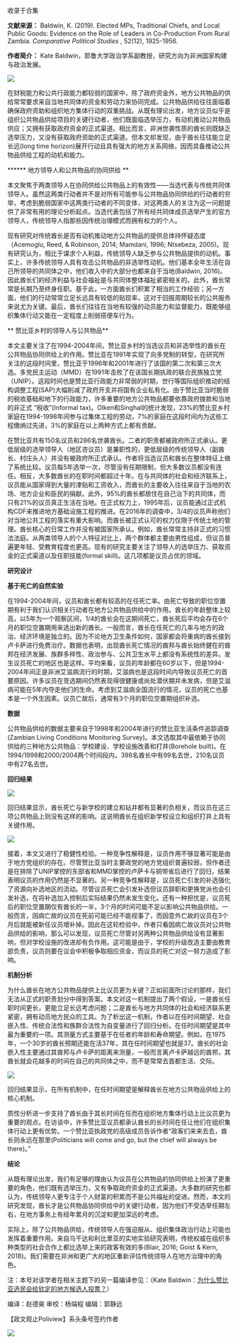 

收录于合集

**文献来源：** Baldwin, K. (2019). Elected MPs, Traditional Chiefs, and Local
Public Goods: Evidence on the Role of Leaders in Co-Production From Rural
Zambia. _Comparative Political Studies_ , 52(12), 1925-1956.  

 **作者简介：** Kate Baldwin，耶鲁大学政治学系副教授，研究方向为非洲国家构建与政治发展。

  
![](/images/295/2.jpeg)  
  
  

  

  

在财税能力和公共行政能力都较弱的国家中，除了政府资金外，地方公共物品的供给常常要求来自当地共同体的资金和劳动力来协同完成。公共物品供给往往面临着确保政府资助和组织地方集体行动的双重挑战。从既有理论出发，地方议员似乎是组织公共物品供给项目的关键行动者，他们既面临选举压力，有动机推动公共物品供应；又拥有获取政府资金的正式渠道。相比而言，非洲世袭性质的酋长则既缺乏选举压力，又没有获取政府资助的正式渠道。但本文却发现，由于酋长往往能立足长远(long
time horizon)展开行动且具有强大的地方关系网络，因而具备推动公共物品供给工程的动机和能力。

  

  

 ****** 地方领导人和公共物品的协同供给 **

  

本文聚焦于两类领导人在协同供给公共物品上的有效性——当选代表与传统共同体领导人。虽然这两类行动者并不是对所有可能参与公共物品协同供给的行动者的穷举，考虑到脆弱国家中这两类行动者的不同变体，对这两类人的关注为这一问题提供了非常有用的理论分析起点。当选代表包括了所有经共同体成员选举产生的官方领导人，传统领导人指那些因传统治理模式而拥有权力的个人。

  

现有研究对传统酋长是否有动机推动地方公共物品的提供总体持怀疑态度（Acemoglu, Reed, & Robinson, 2014; Mamdani,
1996; Ntsebeza,
2005)。现有研究认为，相比于谋求个人利益，传统领导人缺乏参与公共物品提供的动机。事实上，许多传统领导人具有攻击公共物品的非选举性动机。他们基本全年生活在自己所领导的共同体之中，他们收入中的大部分也都来自于当地(Baldwin,
2016)。因此酋长们的经济利益与社会福祉是与共同体整体福祉紧密相关的。此外，酋长常常是长期乃至终身任职。基于此，一方面酋长们积累了相当的工作经验；另一方面，他们的行动常常立足长远具有较低的贴现率，这对于回报周期较长的公共服务来说尤为关键。最后，酋长们往往在当地有较强的动员能力和监督能力，既能够组织集体行动又能在一定程度上削弱搭便车行为。

  

  

 ** 赞比亚乡村的领导人与公共物品**

  

本文主要关注了在1994-2004年间，赞比亚乡村的当选议员和非选举性的酋长在公共物品协同供给上的作用。赞比亚在1991年实现了向多党制的转型，在研究所关注的这段时间里，赞比亚于1996年和2001年进行了该国的第二次和第三次大选。多党民主运动（MMD）在1991年击败了在该国长期执政的联合民族独立党（UNIP）。这段时间也是赞比亚行政能力非常弱的时期，世行等国际组织推动的结构调整工程(SAP)大幅削减了政府开支并将国有企业私有化。由于赞比亚当时脆弱的税收基础和地下的行政能力，许多重要的地方公共物品都要依靠政府拨款和当地的非正式
“税收”(Informal
tax)。Olken和Singhal的统计发现，23%的赞比亚乡村家庭在1994-1998年间参与过集体工程的劳动，7%的家庭在这段时间内为这些工程缴纳过先进，3%的家庭在以上两种方式上都有贡献。

  

在赞比亚共有150名议员和286名世袭酋长。二者的职责都被政府所正式承认。更低层级的选举领导人（地区咨议员）是兼职性的，更低层级的传统领导人（副酋长、村庄头人）并没有被政府所正式承认。作者将当选议员和酋长在整体特征上做了系统比较。议员每5年选举一次，尽管没有任期限制，但大多数议员都没有连任。相反，大多数酋长的在职时间都超过十年。在与共同体的社会和经济联系上，议员能从国家得到大量的津贴和工资收入，而酋长的主要收入往往来自于当地的农场、地方企业和臣民的捐献。此外，95%的酋长都居住在自己治下的共同体，而只有21%的议员真正生活在当地。在正式权力上，1995年后，议员能通过正式机构CDF来推进地方基础设施工程的推进。在2016年的调查中，3/4的议员声称他们对当地公共工程的落实有重大影响。而酋长被正式认可的权力仅限于传统土地的管理。酋长核心的日常工作并没有被国家所承认。例如，酋长常常主持非正式的习惯法法庭。从两类领导人的个人特征对比上，两个群体都主要由男性组成，但议员普遍更年轻、受教育程度也更高。现有的研究主要关注了领导人的选举压力、获取资金的正式渠道以及任职技能(formal
skill)。这几项都是议员占优的领域。

  

  

 **研究设计**  

  

 **基于死亡的自然实验**

在1994-2004年间，议员和酋长都有较高的在任死亡率。由死亡导致的职位空置期有利于我们认识相关行动者在地方公共物品供给中的作用。酋长的年龄整体上较高，以5年为一个观察区间，1/4的酋长会在这期间死亡，酋长死后平均会存在6个月的职位空置期用来选出新的酋长。一般而言，酋长在任死亡的几率与地方的政治、经济环境是独立的。因为不论地方卫生条件如何，国家都会将重病的酋长接到卢卡萨进行免费治疗。数据也表明，出现酋长死亡情况的酋邦与酋长始终健在的酋邦在经济发展、族群多样性、政治参与、公共卫生水平上都没有系统性的差异。发生议员死亡的地区也是这样。平均来看，议员的年龄都在60岁以下，但是1994-2004年间正是非洲艾滋病流行的时期，艾滋病也是这段时间内导致议员死亡的首要原因。许多议员在竞选期间仍然表现得很健康或尚处潜伏期并未发病，但是艾滋病可能在5年内夺走他们的生命。考虑到艾滋病全国流行的情况，议员的死亡也基本是一个外生因素。议员亡故后，通常有3个月的职位空置期组织补选。

  

 **数据**

公共物品供给的数据主要来自于1998年和2004年进行的赞比亚生活条件追踪调查(Zambian Living Conditions Monitoring
Survey)。本文选取其中最依赖于协同供给的三种地方公共物品：学校建设、学校设施改善和打井(Borehole
built)。在1994/1998和2000/2004两个时间段内，398名酋长中有99名去世，210名议员中有27名去世。

  

 **回归结果**

![](/images/295/3.png)

  

回归结果显示，酋长死亡与新学校的建立和钻井都有显著的负相关，而议员在这三项公共物品上则没有这样的影响。这说明酋长在组织新学校设立和组织打井上具有关键作用。

  

![](/images/295/4.png)

  

接着，本文又进行了稳健性检验。一种竞争性解释是，议员作用不够显著可能是由于地方党组织的存在。尽管赞比亚当时主要政党的地方党组织普遍较弱，但作者还是在排除了UNIP掌控的东部省和MMD掌控的卢萨卡与铜带省后进行了回归，结果表明议员的作用仍然是不显著的。另一种竞争性解释是，议员死亡引发的补选强化了资源向补选地区的流动。尽管议员死亡会引发补选但议员辞职和更换党派也会引发补选，在将补选加入控制后实际结果仍然未发生变化。还有一种担忧是，议员死后的职位空置期仅有酋长的一半，3个月的时间可能不足以影响公共物品供给。一般而言，因病亡故的议员在死前可能已经不能视事了，而因意外亡故的议员在3个月后就能被新任议员增补掉。因此在这轮检验中，作者只看因病亡故议员对公共物品供给的影响，那么可以发现，议员死亡尽管对另两种公共物品供给没有显著影响，但对学校设施的改进却有负作用。这可能是由于，学校的升级改造主要由教育部负责，议员则要在议会中积极争取相应资金，而议员的死亡对这一努力造成了影响。

  

 **机制分析**

为什么酋长在地方公共物品提供上比议员更为关键？正如前面所讨论的那样，我们无法从正式的职责划分中得到答案。本文对这一机制提出了两个假设，一是酋长任职时间更长，更能立足长远考虑问题；二是酋长与地方共同体的社会和经济联系更紧密，拥有动员地方民众的工具。为了析出这一机制，作者以在任时间期望、社会嵌入性、传统合法性和族群合法性为自变量进行了回归分析。在任时间期望是其中最为重要的一项。其测量方式主要基于在任者的年龄和寿命期望。例如，在1975年，一个30岁的酋长预期还能在活37年，其在任时间期望也就是37。酋长的社会嵌入性主要通过其酋邦与卢卡萨的距离来测量，一般而言离卢卡萨越远的酋邦，其酋长就会花越多的时间在自己的共同体之中，而不是常常去首都生活、交际。

  

![](/images/295/5.png)

  

回归结果显示，在所有机制中，在任时间期望是解释酋长在地方公共物品供给上的核心机制。

  

质性分析进一步支持了酋长由于其长时间在任而在组织地方集体行动上比议员更为重要的观点。在访谈中，许多赞比亚议员都承认酋长的长时间在任让他们在组织集体行动上更有优势。一个赞比亚执政党的高级成员告诉作者“政客们来来去去，酋长则永远在那里(Politicians
will come and go, but the chief will always be there)。”

  

  

 **结论**  

  

从既有理论出发，我们有足够的理由认为议员在公共物品的协同供给上扮演了更重要的角色，他们既有选举压力，又有争取政府资金的正式渠道。大多数的研究也都认为，传统领导人更专注于个人财富的积累而不是公共福祉的促进。然而，本文的研究发现，酋长才是公共物品协同供给中的关键行动者，因为他们不受选举任期左右，在地方事务上有经年累月的沉淀和更加深远的考虑。

  

实际上，除了公共物品供给，传统领导人在强迫服从、组织集体政治行动上可能也发挥着重要作用。来自乌干达和利比里亚的实地实验研究表明，传统权威在组织多种类型的社会合作上都比选举上来的政客有效的多(Blair,
2016; Goist & Kern, 2018)。我们需要在非洲和更广大的地区重新评估传统领导人在地方治理中的角色。

  

注：本号对该学者在相关主题下的另一篇编译参见：（Kate
Baldwin：[为什么赞比亚选民会给钦定的地方候选人投票？](http://mp.weixin.qq.com/s?__biz=MzI5ODY0MTQ1OA==&mid=2247486648&idx=1&sn=b059d82e3319b0de7c25b55bd3aa0594&chksm=eca3fde5dbd474f3a28ccd2ea496b93ecb675332b7ff8406103918591001021609a2b2f4399a&scene=21#wechat_redirect)）

  

编译：赵德昊 审校：杨端程 编辑：郭静远

【政文观止Poliview】系头条号签约作者

  

![](/images/295/6.jpeg)

